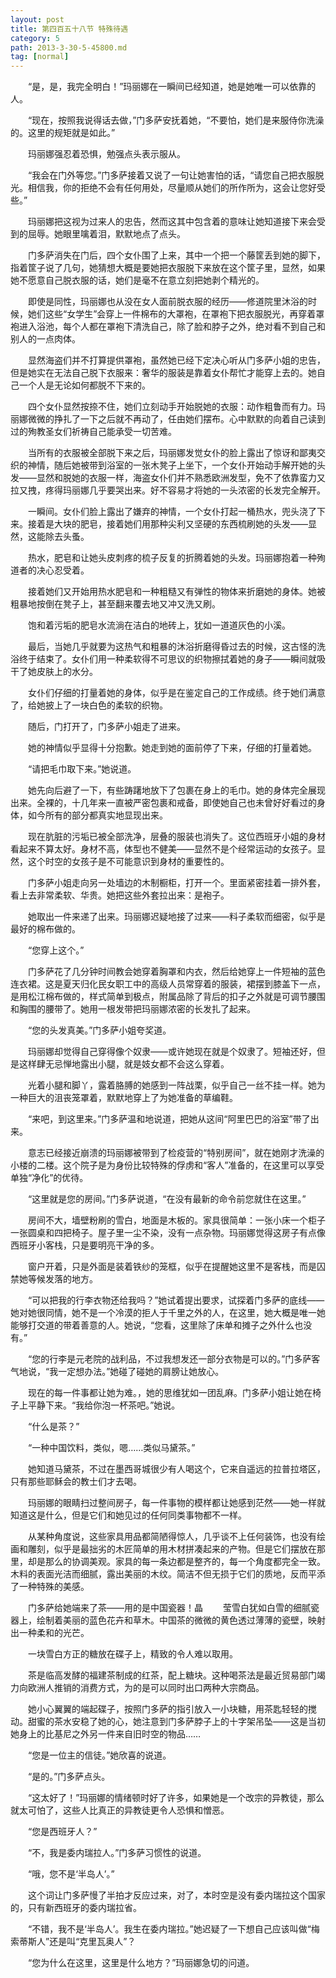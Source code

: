 ```yaml
---
layout: post
title: 第四百五十八节 特殊待遇
category: 5
path: 2013-3-30-5-45800.md
tag: [normal]
---
```


　　“是，是，我完全明白！”玛丽娜在一瞬间已经知道，她是她唯一可以依靠的人。

　　“现在，按照我说得话去做，”门多萨安抚着她，“不要怕，她们是来服侍你洗澡的。这里的规矩就是如此。”

　　玛丽娜强忍着恐惧，勉强点头表示服从。

　　“我会在门外等您。”门多萨接着又说了一句让她害怕的话，“请您自己把衣服脱光。相信我，你的拒绝不会有任何用处，尽量顺从她们的所作所为，这会让您好受些。”

　　玛丽娜把这视为过来人的忠告，然而这其中包含着的意味让她知道接下来会受到的屈辱。她眼里噙着泪，默默地点了点头。

　　门多萨消失在门后，四个女仆围了上来，其中一个把一个藤筐丢到她的脚下，指着筐子说了几句，她猜想大概是要她把衣服脱下来放在这个筐子里，显然，如果她不愿意自己脱衣服的话，她们是毫不在意立刻把她剥个精光的。

　　即使是同性，玛丽娜也从没在女人面前脱衣服的经历——修道院里沐浴的时候，她们这些“女学生”会穿上一件棉布的大罩袍，在罩袍下把衣服脱光，再穿着罩袍进入浴池，每个人都在罩袍下清洗自己，除了脸和脖子之外，绝对看不到自己和别人的一点肉体。

　　显然海盗们并不打算提供罩袍，虽然她已经下定决心听从门多萨小姐的忠告，但是她实在无法自己脱下衣服来：奢华的服装是靠着女仆帮忙才能穿上去的。她自己一个人是无论如何都脱不下来的。

　　四个女仆显然按捺不住，她们立刻动手开始脱她的衣服：动作粗鲁而有力。玛丽娜微微的挣扎了一下之后就不再动了，任由她们摆布。心中默默的向着自己读到过的殉教圣女们祈祷自己能承受一切苦难。

　　当所有的衣服被全部脱下来之后，玛丽娜发觉女仆的脸上露出了惊讶和鄙夷交织的神情，随后她被带到浴室的一张木凳子上坐下，一个女仆开始动手解开她的头发——显然和脱她的衣服一样，海盗女仆们并不熟悉欧洲发型，免不了依靠蛮力又拉又拽，疼得玛丽娜几乎要哭出来。好不容易才将她的一头浓密的长发完全解开。

　　一瞬间。女仆们脸上露出了嫌弃的神情，一个女仆打起一桶热水，兜头浇了下来。接着是大块的肥皂，接着她们用那种尖利又坚硬的东西梳刷她的头发——显然，这能除去头蚤。

　　热水，肥皂和让她头皮刺疼的梳子反复的折腾着她的头发。玛丽娜抱着一种殉道者的决心忍受着。

　　接着她们又开始用热水肥皂和一种粗糙又有弹性的物体来折磨她的身体。她被粗暴地按倒在凳子上，甚至翻来覆去地又冲又洗又刷。

　　饱和着污垢的肥皂水流淌在洁白的地砖上，犹如一道道灰色的小溪。

　　最后，当她几乎就要为这热气和粗暴的沐浴折磨得昏过去的时候，这古怪的洗浴终于结束了。女仆们用一种柔软得不可思议的织物擦拭着她的身子——瞬间就吸干了她皮肤上的水分。

　　女仆们仔细的打量着她的身体，似乎是在鉴定自己的工作成绩。终于她们满意了，给她披上了一块白色的柔软的织物。

　　随后，门打开了，门多萨小姐走了进来。

　　她的神情似乎显得十分抱歉。她走到她的面前停了下来，仔细的打量着她。

　　“请把毛巾取下来。”她说道。

　　她先向后避了一下，有些踌躇地放下了包裹在身上的毛巾。她的身体完全展现出来。全裸的，十几年来一直被严密包裹和戒备，即使她自己也未曾好好看过的身体，如今所有的部分都真实地显现出来。

　　现在肮脏的污垢已被全部洗净，层叠的服装也消失了。这位西班牙小姐的身材看起来不算太好。身材不高，体型也不健美——显然不是个经常运动的女孩子。显然，这个时空的女孩子是不可能意识到身材的重要性的。

　　门多萨小姐走向另一处墙边的木制橱柜，打开一个。里面紧密挂着一排外套，看上去非常柔软、华贵。她把这些外套拉出来：是袍子。

　　她取出一件来递了出来。玛丽娜迟疑地接了过来——料子柔软而细密，似乎是最好的棉布做的。

　　“您穿上这个。”

　　门多萨花了几分钟时间教会她穿着胸罩和内衣，然后给她穿上一件短袖的蓝色连衣裙。这是夏天归化民女职工中的高级人员常穿着的服装，裙摆到膝盖下一点，是用松江棉布做的，样式简单到极点，附属品除了背后的扣子之外就是可调节腰围和胸围的腰带了。她用一根发带把玛丽娜浓密的长发扎了起来。

　　“您的头发真美。”门多萨小姐夸奖道。

　　玛丽娜却觉得自己穿得像个奴隶——或许她现在就是个奴隶了。短袖还好，但是这样肆无忌惮地露出小腿，就是妓女都不会这么穿着。

　　光着小腿和脚丫，露着胳膊的她感到一阵战栗，似乎自己一丝不挂一样。她为一种巨大的沮丧笼罩着，默默地穿上了为她准备的草编鞋。

　　“来吧，到这里来。”门多萨温和地说道，把她从这间“阿里巴巴的浴室”带了出来。

　　意志已经接近崩溃的玛丽娜被带到了检疫营的“特别房间”，就在她刚才洗澡的小楼的二楼。这个院子是为身份比较特殊的俘虏和“客人”准备的，在这里可以享受单独“净化”的优待。

　　“这里就是您的房间。”门多萨说道，“在没有最新的命令前您就住在这里。”

　　房间不大，墙壁粉刷的雪白，地面是木板的。家具很简单：一张小床一个柜子一张圆桌和四把椅子。屋子里一尘不染，没有一点杂物。玛丽娜觉得这房子有点像西班牙小客栈，只是要明亮干净的多。

　　窗户开着，只是外面是装着铁纱的笼框，似乎在提醒她这里不是客栈，而是囚禁她等候发落的地方。

　　“可以把我的行李衣物还给我吗？”她试着提出要求，试探着门多萨的底线——她对她很同情，她不是一个冷漠的拒人于千里之外的人，在这里，她大概是唯一她能够打交道的带着善意的人。她说，“您看，这里除了床单和摊子之外什么也没有。”

　　“您的行李是元老院的战利品，不过我想发还一部分衣物是可以的。”门多萨客气地说，“我一定想办法。”她碰了碰她的肩膀让她放心。

　　现在的每一件事都让她为难。，她的思维犹如一团乱麻。门多萨小姐让她在椅子上平静下来。“我给你泡一杯茶吧。”她说。

　　“什么是茶？”

　　“一种中国饮料，类似，嗯……类似马黛茶。”

　　她知道马黛茶，不过在墨西哥城很少有人喝这个，它来自遥远的拉普拉塔区，只有那些耶稣会的教士们才去喝。

　　玛丽娜的眼睛扫过整间房子，每一件事物的模样都让她感到茫然——她一样就知道这是什么，但是它们和她见过的任何同类事物都不一样。

　　从某种角度说，这些家具用品都简陋得惊人，几乎谈不上任何装饰，也没有绘画和雕刻，似乎是最拙劣的木匠简单的用木材拼凑起来的产物。但是它们摆放在那里，却是那么的协调美观。家具的每一条边都是整齐的，每一个角度都完全一致。木料的表面光洁而细腻，露出美丽的木纹。简洁不但无损于它们的质地，反而平添了一种特殊的美感。

　　门多萨给她端来了茶——用的是中国瓷器！晶
　　莹雪白犹如白雪的细腻瓷器上，绘制着美丽的蓝色花卉和草木。中国茶的微微的黄色透过薄薄的瓷壁，映射出一种柔和的光芒。

　　一块雪白方正的糖放在碟子上，精致的令人难以取用。

　　茶是临高发酵的福建茶制成的红茶，配上糖块。这种喝茶法是最近贸易部门竭力向欧洲人推销的消费方式，为的是可以同时出口两种大宗商品。

　　她小心翼翼的端起碟子，按照门多萨的指引放入一小块糖，用茶匙轻轻的搅动。甜蜜的茶水安稳了她的心，她注意到门多萨脖子上的十字架吊坠——这是当初她身上的比基尼之外另一件来自旧时空的物品……

　　“您是一位主的信徒。”她欣喜的说道。

　　“是的。”门多萨点头。

　　“这太好了！”玛丽娜的情绪顿时好了许多，如果她是一个改宗的异教徒，那么就太可怕了，这些人比真正的异教徒更令人恐惧和憎恶。

　　“您是西班牙人？”

　　“不，我是委内瑞拉人。”门多萨习惯性的说道。

　　“哦，您不是‘半岛人’。”

　　这个词让门多萨慢了半拍才反应过来，对了，本时空是没有委内瑞拉这个国家的，只有新西班牙的委内瑞拉省。

　　“不错，我不是‘半岛人’。我生在委内瑞拉。”她迟疑了一下想自己应该叫做“梅索蒂斯人”还是叫“克里瓦奥人”？

　　“您为什么在这里，这里是什么地方？”玛丽娜急切的问道。
